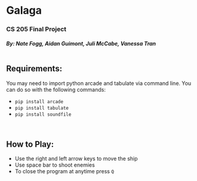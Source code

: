 # Galaga
### CS 205 Final Project
##### By: Nate Fogg, Aidan Guimont, Juli McCabe, Vanessa Tran </br></br>

## Requirements:
You may need to import python arcade and tabulate via command line. You can do so with the following commands:
- `pip install arcade`
- `pip install tabulate`
- `pip install soundfile`

</br>

## How to Play:
- Use the right and left arrow keys to move the ship
- Use space bar to shoot enemies
- To close the program at anytime press `Q`
